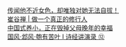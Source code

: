   
[传闻他不近女色，却唯独对她无法自拔！](http://www.dianyue.me/archives/183/fq72yibsxa8f6t6v/)  
[崔谷禅  |  做一个真正的修行人](http://www.dianyue.me/archives/155/y8ssty4lqm6ogpqm/)  
[中国式养小，正在毁掉父母晚年的幸福](http://www.dianyue.me/archives/998/0vrl4r8cafz7obm0/)  
[国风·邶风·匏有苦叶 l 诗经讲演录 ⑫](http://www.dianyue.me/archives/842/qtez3hq06l2rdxt7/)
